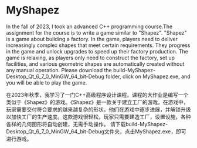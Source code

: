 # MyShapez
In the fall of 2023, I took an advanced C++ programming course.The assignment for the course is to write a game similar to "Shapez". "Shapez" is a game about building a factory. In the game, players need to deliver increasingly complex shapes that meet certain requirements. They progress in the game and unlock upgrades to speed up their factory production. The game is relaxing, as players only need to construct the factory, set up facilities, and various geometric shapes are automatically created without any manual operation.
Please download the build-MyShapez-Desktop_Qt_6_7_0_MinGW_64_bit-Debug folder, click on MyShapez.exe, and you will be able to play the game.

在2023年秋季，我学习了一门C++高级程序设计课程。课程的大作业是编写一个类似于《Shapez》的游戏。《Shapez》是一款关于建立工厂的游戏。在游戏中，玩家需要交付符合要求的越来越复杂的形状。他们在游戏中逐步进展，并解锁升级以加快工厂的生产速度。这款游戏很轻松，玩家只需要建造工厂，设置设施，各种各样的几何图形将自动创建，无需手动操作。
请下载build-MyShapez-Desktop_Qt_6_7_0_MinGW_64_bit-Debug文件夹，点击MyShapez.exe，即可进行游戏。
